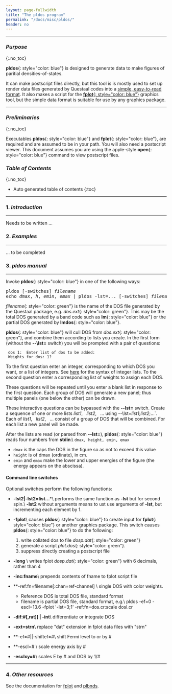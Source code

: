 ```yaml
---
layout: page-fullwidth
title: "The pldos program"
permalink: "/docs/misc/pldos/"
header: no
---
```

_____________________________________________________________


### _Purpose_
{:.no_toc}

**pldos**{: style="color: blue"} is designed to generate data to make figures of paritial densities-of-states.

It can make postscript files directly, but this tool is is mostly used to set up render data files generated by
Questaal codes into a [simple, easy-to-read format](/docs/misc/fplot/#structure-of-data-files). 
It also makes a script for the [**fplot**{: style="color: blue"}](/docs/misc/fplot/) graphics tool,
but the simple data format is suitable for use by any graphics package.

_____________________________________________________________

### _Preliminaries_
{:.no_toc}

Executables **pldos**{: style="color: blue"} and **fplot**{: style="color: blue"}, are required and are assumed to be in your path. 
You will also need a postscript viewer.  This document assumes you are using the apple-style **open**{: style="color: blue"} command to view postscript files.


### _Table of Contents_
{:.no_toc}
*  Auto generated table of contents
{:toc}


_____________________________________________________________

### 1. _Introduction_
_____________________________________________________________

Needs to be written ...

### 2. _Examples_
_____________________________________________________________

... to be completed	    

### 3. _pldos manual_
_____________________________________________________________


Invoke **pldos**{: style="color: blue"} in one of the following ways:
<pre>
pldos [-switches] <i>filename</i>
echo <i>dmax</i>, <i>h</i>, <i>emin</i>, <i>emax</i> | pldos -lst=... [-switches] <i>filename</i>
</pre>

_filename_{: style="color: green"} is the name of the DOS file generated by the Questaal package, e.g. _dos.ext_{: style="color: green"}.
This may be the total DOS generated by a band code such as **lm**{: style="color: blue"} or the partial DOS
generated by **lmdos**{: style="color: blue"}.

**pldos**{: style="color: blue"} will cull DOS from _dos.ext_{: style="color: green"}, and combine them according to lists you create.
In the first form (without the **-\-\lst=** switch) you will be prompted with a pair of questions:

~~~
 dos 1:  Enter list of dos to be added:
 Weights for dos: 1?
~~~

To the first question enter an integer, corresponding to which DOS you want, or a list of integers.  See [here](/docs/misc/integerlists/)
for the syntax of integer lists.   To the second question enter a corresponding
list of weights to assign each DOS.

These questions will be repeated until you enter a blank list in response to the first question.
Each group of DOS will generate a new panel; thus multiple panels (one below the other) can be drawn.

These interactive questions can be bypassed with the **\-\-lst=** switch.  Create a sequence of one or more lists 
_list1_, &nbsp; _list2_, &nbsp; &hellip; using -\-\lst=_list1_;_list2_;...`.
Each of _list1_, &nbsp; _list2_, &nbsp; &hellip; consist of a group of DOS that will be combined.
For each list a new panel will be made.

After the lists are read (or parsed from **\-\-lst=**), **pldos**{: style="color: blue"} reads four numbers from **stdin**:\\
 `dmax, height, emin, emax`

+ `dmax` is the caps the DOS in the figure so as not to exceed this value
+ `height` is of dmax (ordinate), in cm.
+ `emin` and `emax` make the lower and upper energies of the figure (the energy appears on the abscissa).

#### Command line switches

Optional switches perform the following functions:

+ **-lst2\|-lst2=list...***\\
  performs the same function as **-lst** but for second spin.\\
  **-lst2** without arguments means to ust use arguments of **-lst**, but incrementing each element by 1.

+ **-fplot**\\
  causes **pldos**{: style="color: blue"} to create input for **fplot**{: style="color: blue"} or another graphics package.
  This switch causes **pldos**{: style="color: blue"} to do the following:
  1. write collated dos to file _dosp.dat_{: style="color: green"}
  2. generate a script _plot.dos_{: style="color: green"}.
  3. suppress directly creating a postscript file

+ **-long** \\
  writes fplot _dosp.dat_{: style="color: green"} with 6 decimals, rather than 4

+ **-inc:fname**\\
  prepends contents of fname to fplot script file

+ **-ref:fn=filename[:chan=ref-channel] \\
  single DOS with color weights.
  + Reference DOS is total DOS file, standard format
  + filename is partial DOS file, standard format, e.g.\\
    pldos -ef=0 -escl=13.6 -fplot '-lst=3;1' -ref:fn=dos.cr:scale dosl.cr

+ **-dif:#[,rat]] \| -int**\\
  differentiate or integrate DOS

+ **-ext=strn**\\
  replace "dat" extension in fplot data files with "strn"

+ **-ef=#||-shiftef=#\\
  shift Fermi level to or by #

+ **-escl=# \\
  scale energy axis by #

+ **-esclxy=#**\\
  scales E by # and DOS by 1/#

_____________________________________________________________

### 4. _Other resources_

See the documentation for [fplot](/plbnds/) and [plbnds](/plbnds/).

